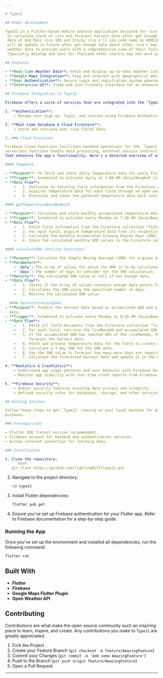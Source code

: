 ```yaml
---

# Type21

## Under development

Type21 is a Flutter-based mobile android application designed for rice field management using Accumulated growing degree days (AGDD)
 to calculate state of rice and forecast harvest date after get enough data( AGDD around 80% of rice max AGDD) right now only have 
 data of Hom Mali rice 105 and Sticky rice I'll use code name as KDML105 and RD6 because is easy to read and understand for me, 
 will be update in future after get enough data about other rice's max AGDD. It integrates Google Maps and fetches real-time 
 weather data to provide users with a comprehensive view of their field.
 (Specially develop and test for Thailand other country may not work properly)

## Features

- **Real-time Weather Data**: Fetch and display up-to-date weather information.
- **Google Maps Integration**: View and interact with geographical data.
- **User Authentication**: Secure login and registration system powered by Firebase.
- **Interactive UI**: Sleek and user-friendly interface for an enhanced user experience.

## Firebase Integration in Type21

Firebase offers a suite of services that are integrated into the `Type21` application:

1. **Authentication**:
    - Manage user sign-up, login, and session using Firebase Authentication.

2. **Real-time Database & Cloud Firestore**:
    - Store and retrieve user rice fields data.

3. ### Cloud Functions

Firebase Cloud Functions facilitate backend operations for the `Type21` application. These
serverless functions handle data processing, external service interactions, and various other tasks
that enhances the app's functionality. Here's a detailed overview of each function:

#### TempData

- **Purpose**: To fetch and store daily temperature data for every field.
- **Trigger**: Scheduled to activate daily at 7:00 AM (Asia/Bangkok time zone).
- **Data Flow**:
    -   1. Initiates by fetching field information from the Firestore collection "fields".
    -   2. Acquires temperature data for each field through an open weather API.
    -   3. Processes and saves the gathered temperature data back into Firestore.

#### getTemperatureDataByMonth

- **Purpose**: Calculate and store monthly accumulated temperature data for each field.
- **Trigger**: Scheduled to activate every Monday at 7:30 AM (Asia/Bangkok time zone).
- **Data Flow**:
    -   1. Fetch field information from the Firestore collection "fields".
    -   2. For each field, acquire temperature data from its respective sub-collection.
    -   3. Calculate the monthly accumulated Growing Degree Days (GDD) for each temperature data point.
    -   4. Store the calculated monthly GDD values in the Firestore sub-collection "temperatures_monthly" for each field.

#### calculateSMA (Utility Functions)

- **Purpose**: Calculate the Simple Moving Average (SMA) for a given array of values.
- **Parameters**:
    - `data`: The array of values for which the SMA is to be calculated.
    - `days`: The number of days to consider for the SMA calculation.
- **Returns**: The calculated SMA value or null if not enough data.
- **Data Flow**:
    -   1. Checks if the array of values contains enough data points for the SMA calculation.
    -   2. Calculates the SMA using the specified number of days.
    -   3. Returns the calculated SMA value.

  #### harvestForecastDate
- **Purpose**: Predict the harvest date based on accumulated GDD and a 7-day SMA of temperature
  data.
- **Trigger**: Scheduled to activate every Monday at 9:10 AM (Asia/Bangkok time zone).
- **Data Flow**:
    -   1. Fetch all field documents from the Firestore collection "fields".
    -   2. For each field, retrieve the riceMaxGdd and accumulated GDD.
    -   3. If the accumulated GDD has reached 80% of the riceMaxGdd, the function proceeds to
           forecast the harvest date.
    -   4. Fetch and process temperature data for the field to create an array of daily GDD values.
    -   5. Calculate a 7-day SMA for the GDD data.
    -   6. Use the SMA value to forecast how many more days are required to reach the riceMaxGdd.
    -   7. Calculate the forecasted harvest date and update it in the Firestore database for the field.

4. **Analytics & Crashlytics**:
    - Understand app usage patterns and user behavior with Firebase Analytics.
    - Monitor app stability with real-time crash reports from Firebase Crashlytics.

5. **Firebase Security**:
    - Robust security features ensuring data privacy and integrity.
    - Defined security rules for databases, storage, and other services ensuring authorized access.

## Getting Started

Follow these steps to get `Type21` running on your local machine for development and testing
purposes.

### Prerequisites

- Flutter SDK (latest version recommended).
- Firebase account for backend and authentication services.
- Active internet connection for fetching data.

### Installation

1. Clone the repository:
   ```bash
   git clone https://github.com/lighting0217/type21.git
   ```

2. Navigate to the project directory:
   ```bash
   cd type21
   ```

3. Install Flutter dependencies:
   ```bash
   flutter pub get
   ```

4. Ensure you've set up Firebase authentication for your Flutter app. Refer to Firebase
   documentation for a step-by-step guide.

### Running the App

Once you've set up the environment and installed all dependencies, run the following command:

```bash
flutter run
```

## Built With

- **Flutter**
- **Firebase**
- **Google Maps Flutter Plugin**
- **Open Weather API**

## Contributing

Contributions are what make the open-source community such an inspiring place to learn, inspire, and
create. Any contributions you make to `Type21` are greatly appreciated.

1. Fork the Project
2. Create your Feature Branch (`git checkout -b feature/AmazingFeature`)
3. Commit your Changes (`git commit -m 'Add some AmazingFeature'`)
4. Push to the Branch (`git push origin feature/AmazingFeature`)
5. Open a Pull Request

---
```

